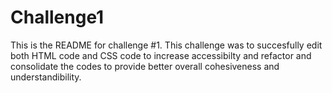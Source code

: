 # Challenge1
This is the README for challenge #1.
This challenge was to succesfully edit both HTML code and CSS code to increase accessibilty and refactor and consolidate the codes to provide better overall cohesiveness and understandibility. 

